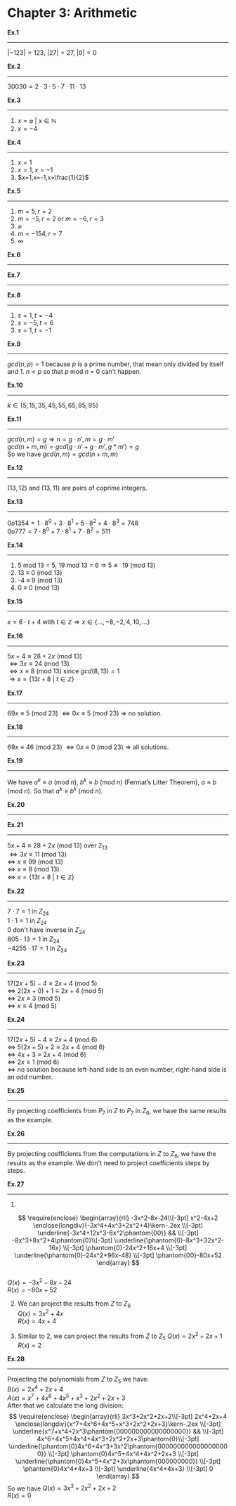 # Chapter 3: Arithmetic

**Ex.1**
___
$|-123| = 123$, $|27| = 27$, $|0| = 0$

**Ex.2**
___
$30030=2 \cdot 3 \cdot 5 \cdot 7 \cdot 11\cdot13$

**Ex.3**
___

1. $x=\varnothing\ |\ x \in \mathbb{N}$
2. $x = -4$

**Ex.4**
___

1. $x=1$
2. $x=1,x=-1$
3. $x=1,x=-1,x=\frac{1}{2}$

**Ex.5**
___

1. $m=5,r=2$
2. $m=-5, r=2$ or $m=-6, r=3$
3. $\varnothing$
4. $m=-154,r=7$
5. $\infty$

**Ex.6**
___
**Ex.7**
___
**Ex.8**
___

1. $s=1, t=-4$
2. $s=-5,t=6$
3. $s=1, t=-1$

**Ex.9**
___
$gcd(n,p)=1$ because $p$ is a prime number, that mean only divided by itself and 1. $n<p$ so that $p$ mod $n$ = 0 can’t happen.

**Ex.10**
___
$k\in\{5, 15, 35, 45, 55, 65, 85, 95\}$

**Ex.11**
___
$gcd(n,m) = g \Rightarrow n=g\cdot n',m=g\cdot m'$  
$gcd(n+m,m)=gcd(g\cdot n'+g\cdot m',g*m')=g$  
So we have $gcd(n,m)=gcd(n+m,m)$

**Ex.12**
___
$(13,12)$ and $(13,11)$ are pairs of coprime integers.

**Ex.13**
___
$0o1354=1\cdot8^0+3\cdot8^1+5\cdot8^2+4\cdot8^3=748$  
$0o777=7\cdot8^0+7\cdot8^1+7\cdot8^2=511$

**Ex.14**
___

1. 5 mod 13 = 5, 19 mod 13 = 6 ⇒ $5\not\equiv19$ (mod 13)
2. 13 $\equiv$ 0 (mod 13)
3. -4 $\equiv$ 9 (mod 13)
4. 0 $\equiv$ 0 (mod 13)

**Ex.15**
___
$x=6\cdot t + 4$ with $t\in\mathbb{Z} \Rightarrow x\in\{...,-8, -2, 4, 10, ... \}$

**Ex.16**
___
$5x+4\equiv28+2x$ (mod $13$)  
$\Leftrightarrow 3x \equiv 24$ (mod $13$)  
$\Leftrightarrow x \equiv 8$ (mod $13$) since $gcd(8, 13) = 1$  
$\Rightarrow x = \{13t+8\ |\ t\in \mathbb{Z}\}$  

**Ex.17**
___
$69x\equiv5$ (mod $23$) $\Leftrightarrow 0x\equiv5$ (mod $23$) ⇒ no solution.

**Ex.18**
___
$69x\equiv46$ (mod $23$) $\Leftrightarrow 0x \equiv0$ (mod $23$) ⇒ all solutions.

**Ex.19**
___
We have $a^k \equiv a$ (mod $n$), $b^k \equiv b$ (mod $n$) (Fermat’s Litter Theorem), $a\equiv b$ (mod $n$).
So that $a^k\equiv b^k$ (mod $n$).

**Ex.20**
___

**Ex.21**
___

$5x+4\equiv28+2x$ (mod $13$) over $\mathbb{Z}_{13}$  
$\Leftrightarrow3x\equiv11$ (mod $13$)  
$\Leftrightarrow$ $x\equiv99$ (mod $13$)  
$\Leftrightarrow$ $x\equiv8$ (mod $13$)  
$\Leftrightarrow$ $x=\{13t+8\ |\ t \in \mathbb{Z}\}$  

**Ex.22**
___
$7\cdot7=1$ in $Z_{24}$  
$1\cdot1=1$ in $Z_{24}$  
$0$ don't have inverse in $Z_{24}$   
$805\cdot13=1$ in $Z_{24}$   
$-4255\cdot17=1$ in $Z_{24}$   

**Ex.23**
___
$17(2x+5)−4≡2x+4$ (mod $5$)  
$\Leftrightarrow$ $2(2x+0)+1\equiv2x+4$ (mod $5$)  
$\Leftrightarrow$ $2x\equiv3$ (mod $5$)  
$\Leftrightarrow$ $x\equiv4$ (mod $5$)  

**Ex.24**
___
$17(2x+5)−4≡2x+4$ (mod $6$)  
$\Leftrightarrow$ $5(2x+5)+2\equiv2x+4$ (mod $6$)  
$\Leftrightarrow$ $4x+3\equiv2x+4$ (mod $6$)  
$\Leftrightarrow$ $2x\equiv1$ (mod $6$)  
$\Leftrightarrow$ no solution because left-hand side is an even number, right-hand side is an odd number.

**Ex.25**
___
By projecting coefficients from $P_7$ in $Z$ to $P_7$ in $Z_6$, we have the same results as the example.

**Ex.26**
___
By projecting coefficients from the computations in $Z$ to $Z_6$, we have the results as the example. We don't need to project coefficients steps by steps.

**Ex.27**
___

1.

$$
\require{enclose}
\begin{array}{rll}
     -3x^2-8x-24\\[-3pt]
   x^2-4x+2 \enclose{longdiv}{-3x^4+4x^3+2x^2+4}\kern-.2ex \\[-3pt]
      \underline{-3x^4+12x^3-6x^2\phantom{00}} && \\[-3pt]
      -8x^3+8x^2+4\phantom{0}\\[-3pt]
      \underline{\phantom{0}-8x^3+32x^2-16x} \\[-3pt]
      \phantom{0}-24x^2+16x+4 \\[-3pt]
      \underline{\phantom{0}-24x^2+96x-48} \\[-3pt]
      \phantom{00}-80x+52
  \end{array}
$$  
$Q(x) = -3x^2-8x-24$  
$R(x)=-80x+52$  

2. We can project the results from $Z$ to $Z_6$  
 $Q(x)=3x^2+4x$  
 $R(x)=4x+4$
   
3. Similar to 2, we can project the results from $Z$ to $Z_5$
 $Q(x)=2x^2+2x+1$
 $R(x)=2$

**Ex.28**
___
Projecting the polynomials from $Z$ to $Z_5$ we have:  
 $B(x)=2x^4+2x+4$  
 $A(x)=x^7+4x^6+4x^5+x^3+2x^2+2x+3$  
After that we calculate the long division:  
$$
\require{enclose}
\begin{array}{rll}
     3x^3+2x^2+2x+2\\[-3pt]
   2x^4+2x+4 \enclose{longdiv}{x^7+4x^6+4x^5+x^3+2x^2+2x+3}\kern-.2ex \\[-3pt]
      \underline{x^7+x^4+2x^3\phantom{000000000000000000}} && \\[-3pt]
      4x^6+4x^5+4x^4+4x^3+2x^2+2x+3\phantom{0}\\[-3pt]
      \underline{\phantom{0}4x^6+4x^3+3x^2\phantom{0000000000000000000}} \\[-3pt]
      \phantom{0}4x^5+4x^4+4x^2+2x+3 \\[-3pt]
      \underline{\phantom{0}4x^5+4x^2+3x\phantom{000000000}} \\[-3pt]
      \phantom{0}4x^4+4x+3 \\[-3pt]
      \underline{4x^4+4x+3} \\[-3pt]
      0
  \end{array}
$$
So we have
$Q(x)=3x^3+2x^2+2x+2$  
$R(x)=0$  

